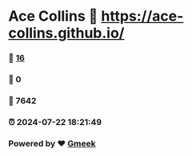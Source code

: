 # Ace Collins :link: https://ace-collins.github.io/ 
### :page_facing_up: [16](https://ace-collins.github.io//tag.html) 
### :speech_balloon: 0 
### :hibiscus: 7642 
### :alarm_clock: 2024-07-22 18:21:49 
### Powered by :heart: [Gmeek](https://github.com/Meekdai/Gmeek)
